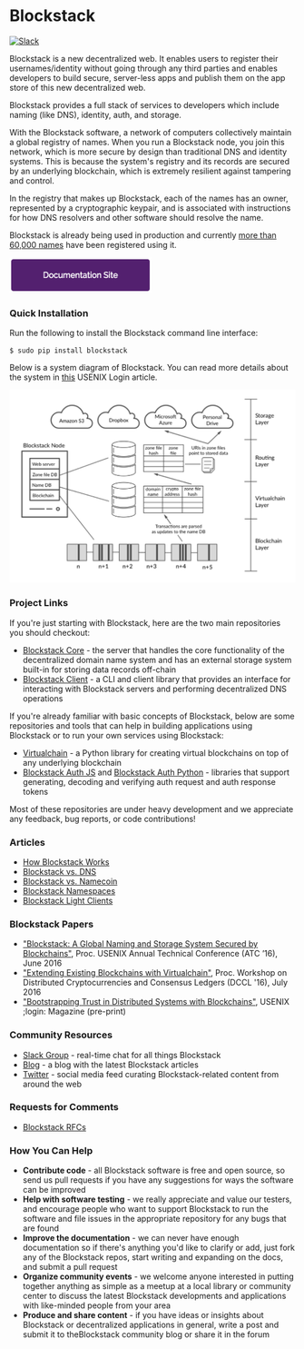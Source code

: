 # Blockstack

[![Slack](http://slack.blockstack.org/badge.svg)](http://slack.blockstack.org/)

Blockstack is a new decentralized web. It enables users to register their usernames/identity without going through any third parties and
enables developers to build secure, server-less apps and publish them on the app store of this new decentralized web.

Blockstack provides a full stack of services to developers which include naming (like DNS), identity, auth, and storage.  

With the Blockstack software, a network of computers collectively maintain a global registry of names. When you run a Blockstack node, you join this network, which is more secure by design than traditional DNS and identity systems. This is because the system's registry and its records are secured by an underlying blockchain, which is extremely resilient against tampering and control.

In the registry that makes up Blockstack, each of the names has an owner, represented by a cryptographic keypair, and is associated with instructions for how DNS resolvers and other software should resolve the name.

Blockstack is already being used in production and currently [more than 60,000 names](https://resolver.onename.com/v2/namespaces) have been registered using it.

<a href="https://blockstack.org/docs">
<img src="/images/documentation-site-2x.png" data-canonical-src="/images/documentation-site-2x.png" width="250" height="62" />
</a>

### Quick Installation

Run the following to install the Blockstack command line interface:

```
$ sudo pip install blockstack
```

Below is a system diagram of Blockstack. You can read more details about the system in [this](https://github.com/blockstack/blockstack/blob/master/papers/blockstack_login16.pdf) USENIX Login article.

![The Blockstack Network](/images/system-diagram.png)

### Project Links

If you're just starting with Blockstack, here are the two main repositories you should checkout: 

- [Blockstack Core](https://github.com/blockstack/blockstack-core) - the server that handles the core functionality of the decentralized domain name system and has an external storage system built-in for storing data records off-chain
- [Blockstack Client](https://github.com/blockstack/blockstack-client) - a CLI and client library that provides an interface for interacting with Blockstack servers and performing decentralized DNS operations

If you're already familiar with basic concepts of Blockstack, below are some repositories and tools that can help in building applications using Blockstack or to run your own services using Blockstack:

- [Virtualchain](https://github.com/blockstack/virtualchain) - a Python library for creating virtual blockchains on top of any underlying blockchain
- [Blockstack Auth JS](https://github.com/blockstack/blockstack-auth-js) and [Blockstack Auth Python](https://github.com/blockstack/blockstack-auth-python) - libraries that support generating, decoding and verifying auth request and auth response tokens

Most of these repositories are under heavy development and we appreciate any feedback, bug reports, or code contributions!

### Articles

- [How Blockstack Works](https://blockstack.org/docs/how-blockstack-works)
- [Blockstack vs. DNS](https://blockstack.org/docs/blockstack-vs-dns)
- [Blockstack vs. Namecoin](https://blockstack.org/docs/blockstack-vs-namecoin)
- [Blockstack Namespaces](https://blockstack.org/docs/namespaces)
- [Blockstack Light Clients](https://blockstack.org/docs/light-clients)

### Blockstack Papers

- ["Blockstack: A Global Naming and Storage System Secured by Blockchains"](https://github.com/blockstack/blockstack/blob/master/papers/blockstack_usenix16.pdf), Proc. USENIX Annual Technical Conference (ATC ’16), June 2016
- ["Extending Existing Blockchains with Virtualchain"](https://github.com/blockstack/blockstack/blob/master/papers/virtualchain_dccl16.pdf), Proc. Workshop on Distributed Cryptocurrencies and Consensus Ledgers (DCCL '16), July 2016
- ["Bootstrapping Trust in Distributed Systems with Blockchains"](https://github.com/blockstack/blockstack/blob/master/papers/blockstack_login16.pdf), USENIX ;login: Magazine (pre-print)

### Community Resources

- [Slack Group](http://chat.blockstack.org) - real-time chat for all things Blockstack
- [Blog](https://blog.blockstack.org) - a blog with the latest Blockstack articles
- [Twitter](https://twitter.com/blockstackorg) - social media feed curating Blockstack-related content from around the web

### Requests for Comments

- [Blockstack RFCs](/blockstack-rfcs.md)

### How You Can Help

- **Contribute code** - all Blockstack software is free and open source, so send us pull requests if you have any suggestions for ways the software can be improved
- **Help with software testing** - we really appreciate and value our testers, and encourage people who want to support Blockstack to run the software and file issues in the appropriate repository for any bugs that are found
- **Improve the documentation** - we can never have enough documentation so if there's anything you'd like to clarify or add, just fork any of the Blockstack repos, start writing and expanding on the docs, and submit a pull request
- **Organize community events** - we welcome anyone interested in putting together anything as simple as a meetup at a local library or community center to discuss the latest Blockstack developments and applications with like-minded people from your area
- **Produce and share content** - if you have ideas or insights about Blockstack or decentralized applications in general, write a post and submit it to theBlockstack community blog or share it in the forum
